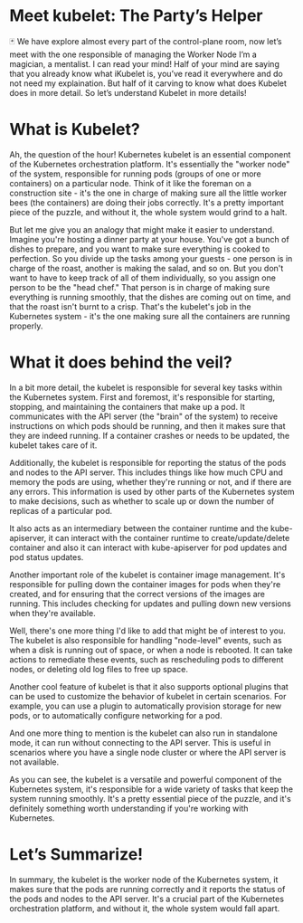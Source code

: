 # Meet kubelet: The Party’s Helper

<aside>
🃏 We have explore almost every part of the control-plane room, now let’s meet with the one responsible of managing the Worker Node
I’m a magician, a mentalist. I can read your mind!
Half of your mind are saying that you already know what iKubelet is, you’ve read it everywhere and do not need my explaination. But half of it carving to know what does Kubelet does in more detail. So let’s understand Kubelet in more details!
</aside>

# What is Kubelet?

Ah, the question of the hour! Kubernetes kubelet is an essential component of the Kubernetes orchestration platform. It's essentially the "worker node" of the system, responsible for running pods (groups of one or more containers) on a particular node. Think of it like the foreman on a construction site - it's the one in charge of making sure all the little worker bees (the containers) are doing their jobs correctly. It's a pretty important piece of the puzzle, and without it, the whole system would grind to a halt.

But let me give you an analogy that might make it easier to understand. Imagine you're hosting a dinner party at your house. You've got a bunch of dishes to prepare, and you want to make sure everything is cooked to perfection. So you divide up the tasks among your guests - one person is in charge of the roast, another is making the salad, and so on. But you don't want to have to keep track of all of them individually, so you assign one person to be the "head chef." That person is in charge of making sure everything is running smoothly, that the dishes are coming out on time, and that the roast isn't burnt to a crisp. That's the kubelet's job in the Kubernetes system - it's the one making sure all the containers are running properly.

# What it does behind the veil?

In a bit more detail, the kubelet is responsible for several key tasks within the Kubernetes system. First and foremost, it's responsible for starting, stopping, and maintaining the containers that make up a pod. It communicates with the API server (the "brain" of the system) to receive instructions on which pods should be running, and then it makes sure that they are indeed running. If a container crashes or needs to be updated, the kubelet takes care of it.

Additionally, the kubelet is responsible for reporting the status of the pods and nodes to the API server. This includes things like how much CPU and memory the pods are using, whether they're running or not, and if there are any errors. This information is used by other parts of the Kubernetes system to make decisions, such as whether to scale up or down the number of replicas of a particular pod.

It also acts as an intermediary between the container runtime and the kube-apiserver, it can interact with the container runtime to create/update/delete container and also it can interact with kube-apiserver for pod updates and pod status updates.

Another important role of the kubelet is container image management. It's responsible for pulling down the container images for pods when they're created, and for ensuring that the correct versions of the images are running. This includes checking for updates and pulling down new versions when they're available.

Well, there's one more thing I'd like to add that might be of interest to you. The kubelet is also responsible for handling "node-level" events, such as when a disk is running out of space, or when a node is rebooted. It can take actions to remediate these events, such as rescheduling pods to different nodes, or deleting old log files to free up space.

Another cool feature of kubelet is that it also supports optional plugins that can be used to customize the behavior of kubelet in certain scenarios. For example, you can use a plugin to automatically provision storage for new pods, or to automatically configure networking for a pod.

And one more thing to mention is the kubelet can also run in standalone mode, it can run without connecting to the API server. This is useful in scenarios where you have a single node cluster or where the API server is not available.

As you can see, the kubelet is a versatile and powerful component of the Kubernetes system, it's responsible for a wide variety of tasks that keep the system running smoothly. It's a pretty essential piece of the puzzle, and it's definitely something worth understanding if you're working with Kubernetes.

# Let’s Summarize!

In summary, the kubelet is the worker node of the Kubernetes system, it makes sure that the pods are running correctly and it reports the status of the pods and nodes to the API server. It's a crucial part of the Kubernetes orchestration platform, and without it, the whole system would fall apart.